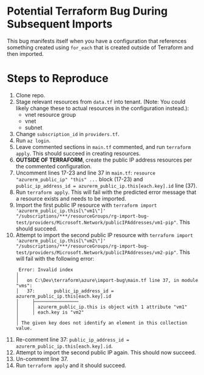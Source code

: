 # Potential Terraform Bug During Subsequent Imports

This bug manifests itself when you have a configuration that references something created using `for_each` that is created outside of Terraform and then imported.

# Steps to Reproduce

1. Clone repo.
1. Stage relevant resources from `data.tf` into tenant. (Note: You could likely change these to actual resources in the configuration instead.):
   - vnet resource group
   - vnet
   - subnet
1. Change `subscription_id` in `providers.tf`.
1. Run `az login`.
1. Leave commented sections in `main.tf` commented, and run `terraform apply`. This should succeed in creating resources.
1. **OUTSIDE OF TERRAFORM**, create the public IP address resources per the commented configuration.
1. Uncomment lines 17-23 and line 37 in `main.tf`: `resource "azurerm_public_ip" "this" ...` block (17-23) and ` public_ip_address_id = azurerm_public_ip.this[each.key].id` line (37).
1. Run `terraform apply`. This will fail with the predicted error message that a resource exists and needs to be imported.
1. Import the first public IP resource with `terraform import 'azurerm_public_ip.this[\"vm1\"]' "/subscriptions/***/resourceGroups/rg-import-bug-test/providers/Microsoft.Network/publicIPAddresses/vm1-pip"`. This should succeed.
1. Attempt to import the second public IP resource with `terraform import 'azurerm_public_ip.this[\"vm2\"]' "/subscriptions/***/resourceGroups/rg-import-bug-test/providers/Microsoft.Network/publicIPAddresses/vm2-pip"`. This will fail with the following error:
   ```pwsh
    Error: Invalid index
   │
   │   on C:\Dev\terraform\azure\import-bug\main.tf line 37, in module "vms":
   │   37:       public_ip_address_id = azurerm_public_ip.this[each.key].id
   │     ├────────────────
   │     │ azurerm_public_ip.this is object with 1 attribute "vm1"
   │     │ each.key is "vm2"
   │
   │ The given key does not identify an element in this collection value.
   ```
1. Re-comment line 37: `public_ip_address_id = azurerm_public_ip.this[each.key].id`.
1. Attempt to import the second public IP again. This should now succeed.
1. Un-comment line 37.
1. Run `terraform apply` and it should succeed.
